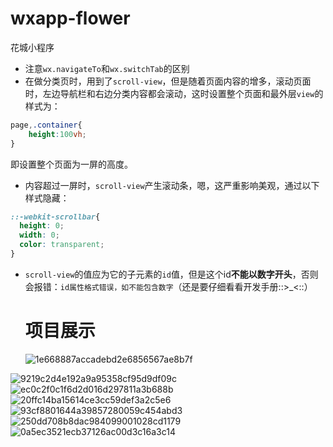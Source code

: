 # wxapp-flower
花城小程序

- 注意`wx.navigateTo`和`wx.switchTab`的区别
- 在做分类页时，用到了`scroll-view`，但是随着页面内容的增多，滚动页面时，左边导航栏和右边分类内容都会滚动，这时设置整个页面和最外层`view`的样式为：
```css
page,.container{
    height:100vh;
}
```
即设置整个页面为一屏的高度。
- 内容超过一屏时，`scroll-view`产生滚动条，嗯，这严重影响美观，通过以下样式隐藏：
```css
::-webkit-scrollbar{  
  height: 0;
  width: 0;
  color: transparent;
}
```
- `scroll-view`的值应为它的子元素的`id`值，但是这个id**不能以数字开头**，否则会报错：`id属性格式错误，如不能包含数字`（还是要仔细看看开发手册::>_<::）

  # 项目展示
  ![1e668887accadebd2e6856567ae8b7f](https://github.com/heweijiqn/flowerShop/assets/95403358/10482a4d-0f66-4b6b-93ab-84c94e61cf13)
  
 ![9219c2d4e192a9a95358cf95d9df09c](https://github.com/heweijiqn/flowerShop/assets/95403358/9f1538a4-3732-4b22-b7cb-182d90c67542)
![ec0c2f0c1f6d2d016d297811a3b688b](https://github.com/heweijiqn/flowerShop/assets/95403358/f10cad2a-9b31-418d-b678-47440317d821)
![20ffc14ba15614ce3cc59def3a2c5e6](https://github.com/heweijiqn/flowerShop/assets/95403358/711a62a8-1a41-4f5d-a776-400c9ac50702)
![93cf8801644a39857280059c454abd3](https://github.com/heweijiqn/flowerShop/assets/95403358/008f5686-97bb-4456-9f95-66b0f09737d7)
![250dd708b8dac984099001028cd1179](https://github.com/heweijiqn/flowerShop/assets/95403358/8a3fd25d-3637-40a6-8012-f45f744667e5)
![0a5ec3521ecb37126ac00d3c16a3c14](https://github.com/heweijiqn/flowerShop/assets/95403358/42ef6c60-c51e-4112-9b6f-7cc7fd22451e)

